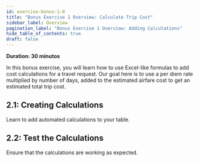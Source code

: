 ```yaml
---
id: exercise-bonus-1-0
title: "Bonus Exercise 1 Overview: Calculate Trip Cost"
sidebar_label: Overview
pagination_label: "Bonus Exercise 1 Overview: Adding Calculations"
hide_table_of_contents: true
draft: false
---
```


**Duration: 30 minutos**

In this bonus exercise, you will learn how to use Excel-like formulas to add cost calculations for a travel request. Our goal here is to use a per diem rate multiplied by number of days, added to the estimated airfare cost to get an estimated total trip cost.

## 2.1: Creating Calculations
Learn to add automated calculations to your table. 

## 2.2: Test the Calculations
Ensure that the calculations are working as expected.